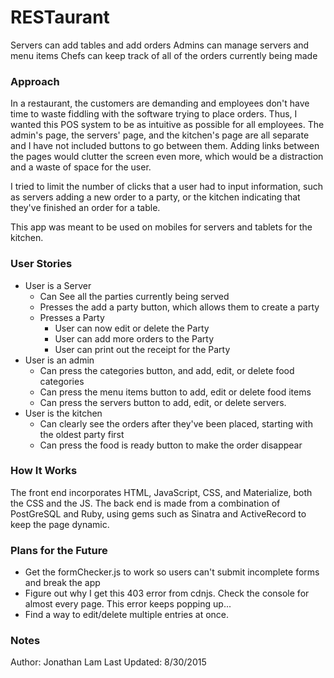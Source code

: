 # RESTaurant

Servers can add tables and add orders
Admins can manage servers and menu items
Chefs can keep track of all of the orders currently being made

### Approach

In a restaurant, the customers are demanding and employees don't have time to waste fiddling with the software trying to place orders. Thus, I wanted this POS system to be as intuitive as possible for all employees. The admin's page, the servers' page, and the kitchen's page are all separate and I have not included buttons to go between them. Adding links between the pages would clutter the screen even more, which would be a distraction and a waste of space for the user.

I tried to limit the number of clicks that a user had to input information, such as servers adding a new order to a party, or the kitchen indicating that they've finished an order for a table.

This app was meant to be used on mobiles for servers and tablets for the kitchen.

### User Stories
- User is a Server
  - Can See all the parties currently being served
  - Presses the add a party button, which allows them to create a party
  - Presses a Party
    - User can now edit or delete the Party
    - User can add more orders to the Party
    - User can print out the receipt for the Party
- User is an admin
  - Can press the categories button, and add, edit, or delete food categories
  - Can press the menu items button to add, edit or delete food items
  - Can press the servers button to add, edit, or delete servers.
- User is the kitchen
  - Can clearly see the orders after they've been placed, starting with the oldest party first
  - Can press the food is ready button to make the order disappear

### How It Works

The front end incorporates HTML, JavaScript, CSS, and Materialize, both the CSS and the JS. The back end is made from a combination of PostGreSQL and Ruby, using gems such as Sinatra and ActiveRecord to keep the page dynamic.

### Plans for the Future

- Get the formChecker.js to work so users can't submit incomplete forms and break the app
- Figure out why I get this 403 error from cdnjs. Check the console for almost every page. This error keeps popping up...
- Find a way to edit/delete multiple entries at once.

### Notes
Author: Jonathan Lam
Last Updated: 8/30/2015
